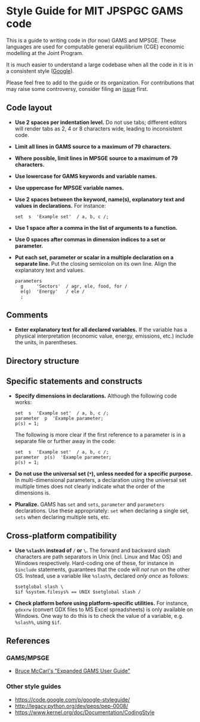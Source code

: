 Style Guide for MIT JPSPGC GAMS code
====================================

This is a guide to writing code in (for now) GAMS and MPSGE. These languages are used for computable general equilibrium (CGE) economic modelling at the Joint Program.

It is much easier to understand a large codebase when all the code in it is in a consistent style ([Google][google-styleguide]).

Please feel free to add to the guide or its organization. For contributions that may raise some controversy, consider filing an [issue](https://github.com/mit-jp/style-guides/issues) first.

Code layout
-----------

- **Use 2 spaces per indentation level.** Do not use tabs; different editors will render tabs as 2, 4 or 8 characters wide, leading to inconsistent code.
- **Limit all lines in GAMS source to a maximum of 79 characters.**
- **Where possible, limit lines in MPSGE source to a maximum of 79 characters.**
- **Use lowercase for GAMS keywords and variable names.**
- **Use uppercase for MPSGE variable names.**
- **Use 2 spaces between the keyword, name(s), explanatory text and values in declarations.** For instance:

    ```
    set  s  'Example set'  / a, b, c /;
    ```

- **Use 1 space after a comma in the list of arguments to a function.**
- **Use 0 spaces after commas in dimension indices to a set or parameter.**
- **Put each set, parameter or scalar in a multiple declaration on a separate line.** Put the closing semicolon on its own line. Align the explanatory text and values.

    ```
    parameters
      g     'Sectors'  / agr, ele, food, for /
      e(g)  'Energy'   / ele /
      ;
    ```

Comments
--------

- **Enter explanatory text for all declared variables.** If the variable has a physical interpretation (economic value, energy, emissions, etc.) include the units, in parentheses.

Directory structure
-------------------

Specific statements and constructs
----------------------------------

- **Specify dimensions in declarations.** Although the following code works:

    ```
    set  s  'Example set'  / a, b, c /;
    parameter  p  'Example parameter;
    p(s) = 1;
    ```

    The following is more clear if the first reference to a parameter is in a separate file or further away in the code:

    ```
    set  s  'Example set'  / a, b, c /;
    parameter  p(s)  'Example parameter;
    p(s) = 1;
    ```

- **Do not use the universal set (`*`), unless needed for a specific purpose.** In multi-dimensional parameters, a declaration using the universal set multiple times does not clearly indicate what the order of the dimensions is.

- **Pluralize.** GAMS has `set` and `sets`, `parameter` and `parameters` declarations. Use these appropriately: `set` when declaring a single set, `sets` when declaring multiple sets, etc.

Cross-platform compatibility
----------------------------

- **Use `%slash%` instead of `/` or `\`.** The forward and backward slash characters are path separators in Unix (incl. Linux and Mac OS) and Windows respectively. Hard-coding one of these, for instance in `$include` statements, guarantees that the code will *not* run on the other OS. Instead, use a variable like `%slash%`, declared *only once* as follows:

    ```
    $setglobal slash \
    $if %system.filesys% == UNIX $setglobal slash /
    ```

- **Check platform before using platform-specific utilities.** For instance, `gdxxrw` (convert GDX files to MS Excel spreadsheets) is only available on Windows. One way to do this is to check the value of a variable, e.g. `%slash%`, using `$if`.


References
----------
### GAMS/MPSGE
- [Bruce McCarl's "Expanded GAMS User Guide"][gams-doc-mccarl]

[gams-doc-official]: http://www.gams.com/docs/document.htm
[gams-doc-contrib]: http://www.gams.com/docs/contributed/
[gams-doc-mccarl]: http://www.gams.com/mccarl/mccarlhtml/
[google-styleguide]: https://code.google.com/p/google-styleguide/

### Other style guides
- https://code.google.com/p/google-styleguide/
- http://legacy.python.org/dev/peps/pep-0008/
- https://www.kernel.org/doc/Documentation/CodingStyle
